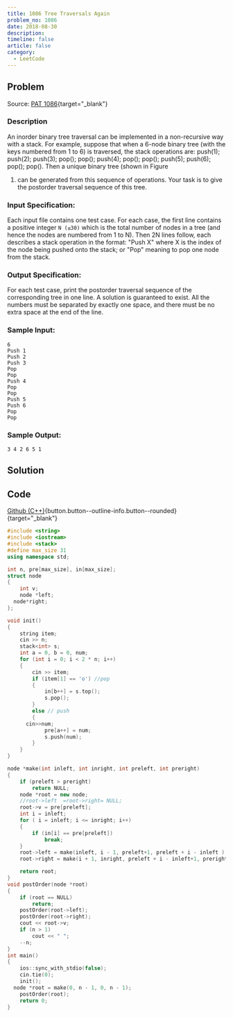 ```yaml
---
title: 1086 Tree Traversals Again
problem_no: 1086
date: 2018-08-30
description: 
timeline: false
article: false
category:
  - LeetCode
---
```


<!--more-->

## Problem

Source: [PAT 1086](){target="_blank"}

### Description

An inorder binary tree traversal can be implemented in a non-recursive way with a stack. For example, suppose that when
a 6-node binary tree (with the keys numbered from 1 to 6) is traversed, the stack operations are: push(1); push(2);
push(3); pop(); pop(); push(4); pop(); pop(); push(5); push(6); pop(); pop(). Then a unique binary tree (shown in Figure

1) can be generated from this sequence of operations. Your task is to give the postorder traversal sequence of this
   tree.

### Input Specification:

Each input file contains one test case. For each case, the first line contains a positive integer `N (≤30)` which is the
total number of nodes in a tree (and hence the nodes are numbered from 1 to N). Then 2N lines follow, each describes a
stack operation in the format: "Push X" where X is the index of the node being pushed onto the stack; or "Pop" meaning
to pop one node from the stack.

### Output Specification:

For each test case, print the postorder traversal sequence of the corresponding tree in one line. A solution is
guaranteed to exist. All the numbers must be separated by exactly one space, and there must be no extra space at the end
of the line.

### Sample Input:

```text
6
Push 1
Push 2
Push 3
Pop
Pop
Push 4
Pop
Pop
Push 5
Push 6
Pop
Pop
```

### Sample Output:

```text
3 4 2 6 5 1
```

## Solution

## Code

[Github (C++)](https://github.com/Alomerry/algorithm/blob/master/pat/a/){button.button--outline-info.button--rounded}{target="_blank"}


```cpp
#include <string>
#include <iostream>
#include <stack>
#define max_size 31
using namespace std;

int n, pre[max_size], in[max_size];
struct node
{
    int v;
    node *left;
  node*right;
};

void init()
{
    string item;
    cin >> n;
    stack<int> s;
    int a = 0, b = 0, num;
    for (int i = 0; i < 2 * n; i++)
    {
        cin >> item;
        if (item[1] == 'o') //pop
        {
            in[b++] = s.top();
            s.pop();
        }
        else // push
        {
      cin>>num;
            pre[a++] = num;
            s.push(num);
        }
    }
}

node *make(int inleft, int inright, int preleft, int preright)
{
    if (preleft > preright)
        return NULL;
    node *root = new node;
    //root->left  =root->right= NULL;
    root->v = pre[preleft];
    int i = inleft;
    for ( i = inleft; i <= inright; i++)
    {
        if (in[i] == pre[preleft])
            break;
    }
    root->left = make(inleft, i - 1, preleft+1, preleft + i - inleft );
    root->right = make(i + 1, inright, preleft + i - inleft+1, preright);

    return root;
}
void postOrder(node *root)
{
    if (root == NULL)
        return;
    postOrder(root->left);
    postOrder(root->right);
    cout << root->v;
    if (n > 1)
        cout << " ";
    --n;
}
int main()
{
    ios::sync_with_stdio(false);
    cin.tie(0);
    init();
  node *root = make(0, n - 1, 0, n - 1);
    postOrder(root);
    return 0;
}
```
